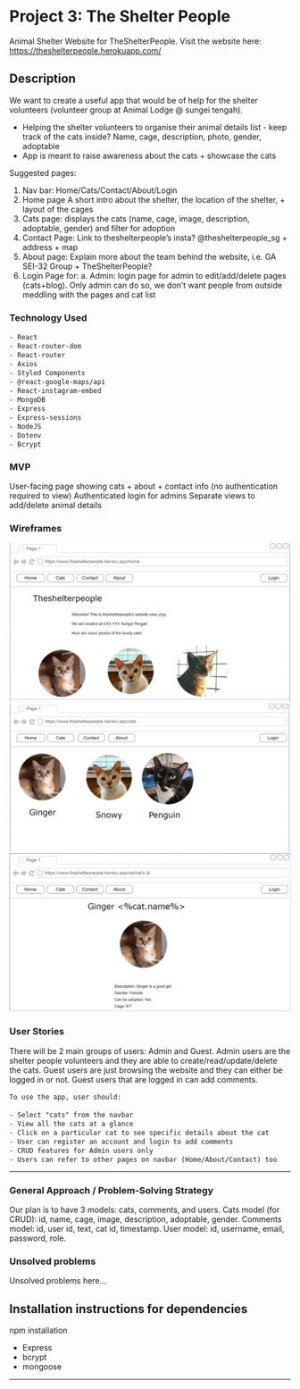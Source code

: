 # Project 3: The Shelter People

Animal Shelter Website for TheShelterPeople.
Visit the website here: https://theshelterpeople.herokuapp.com/

## Description
We want to create a useful app that would be of help for the shelter volunteers (volunteer group at Animal Lodge @ sungei tengah).

-	Helping the shelter volunteers to organise their animal details list -  keep track of the cats inside? Name, cage, description, photo, gender, adoptable
-	App is meant to raise awareness about the cats + showcase the cats

Suggested pages:
1.	Nav bar: Home/Cats/Contact/About/Login
2.	Home page A short intro about the shelter, the location of the shelter, + layout of the cages
3.	Cats page: displays the cats (name, cage, image, description, adoptable, gender) and filter for adoption
4.	Contact Page: Link to theshelterpeople’s insta? @theshelterpeople_sg + address + map 
5.	About page: Explain more about the team behind the website, i.e. GA SEI-32 Group + TheShelterPeople?
6.	Login Page for: 
a.	Admin: login page for admin to edit/add/delete pages (cats+blog). Only admin can do so, we don’t want people from outside meddling with the pages and cat list

### Technology Used

```
- React
- React-router-dom
- React-router
- Axios
- Styled Components
- @react-google-maps/api
- React-instagram-embed
- MongoDB
- Express
- Express-sessions
- NodeJS
- Dotenv
- Bcrypt
```
### MVP
User-facing page showing cats + about + contact info (no authentication required to view)
Authenticated login for admins
Separate views to add/delete animal details

### Wireframes
<img src="./drawio/wireframe1.JPG"/>
<img src="./drawio/wireframe2.JPG"/>
<img src="./drawio/wireframe3.JPG"/>

### User Stories

There will be 2 main groups of users: Admin and Guest.
Admin users are the shelter people volunteers and they are able to create/read/update/delete the cats.
Guest users are just browsing the website and they can either be logged in or not.
Guest users that are logged in can add comments.

```
To use the app, user should:

- Select "cats" from the navbar
- View all the cats at a glance
- Click on a particular cat to see specific details about the cat
- User can register an account and login to add comments
- CRUD features for Admin users only
- Users can refer to other pages on navbar (Home/About/Contact) too

```

---

### General Approach / Problem-Solving Strategy
Our plan is to have 3 models: cats, comments, and users.
Cats model (for CRUD): id, name, cage, image, description, adoptable, gender.
Comments model: id, user id, text, cat id, timestamp.
User model: id, username, email, password, role.


### Unsolved problems

Unsolved problems here...

## Installation instructions for dependencies
<!-- Fill up as the project goes along... -->
npm installation
- Express
- bcrypt
- mongoose

---
